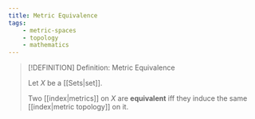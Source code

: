 ```yaml
---
title: Metric Equivalence
tags:
    - metric-spaces
    - topology
    - mathematics
---
```


>[!DEFINITION] Definition: Metric Equivalence
>
>Let $X$ be a [[Sets|set]].
>
>Two [[index|metrics]] on $X$ are **equivalent** iff they induce the same [[index|metric topology]] on it.
>